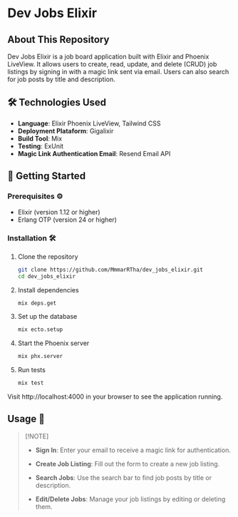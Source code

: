 # Dev Jobs Elixir

## About This Repository
Dev Jobs Elixir is a job board application built with Elixir and Phoenix LiveView. It allows users to create, read, update, and delete (CRUD) job listings by signing in with a magic link sent via email. Users can also search for job posts by title and description.

## 🛠 Technologies Used

- **Language**: Elixir Phoenix LiveView, Tailwind CSS
- **Deployment Plataform**: Gigalixir
- **Build Tool**: Mix
- **Testing**: ExUnit
- **Magic Link Authentication Email**: Resend Email API

## 🚦 Getting Started

### Prerequisites ⚙️

- Elixir (version 1.12 or higher)
- Erlang OTP (version 24 or higher)

### Installation 🛠️

1. Clone the repository
   ```bash
   git clone https://github.com/MmmarRTha/dev_jobs_elixir.git
   cd dev_jobs_elixir
   ```

2. Install dependencies
   ```bash
   mix deps.get
   ```

3. Set up the database
   ```bash
   mix ecto.setup
   ```

4. Start the Phoenix server
   ```bash
   mix phx.server
   ```
   
5. Run tests
   ```bash
   mix test
   ```
Visit http://localhost:4000 in your browser to see the application running.

## Usage 🚀

>
> [!NOTE]
> 
> 
> - **Sign In**: Enter your email to receive a magic link for authentication.
>
> - **Create Job Listing**: Fill out the form to create a new job listing.
> 
> - **Search Jobs**: Use the search bar to find job posts by title or description.
>
> - **Edit/Delete Jobs**: Manage your job listings by editing or deleting them.
>

